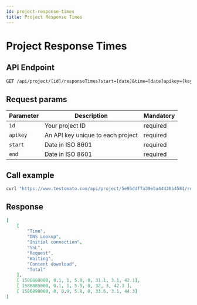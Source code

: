 ```yaml
---
id: project-response-times
title: Project Response Times
---
```

# Project Response Times

## API Endpoint

```txt title="API endpoint"
GET /api/project/[id]/responseTimes?start=[date]&time=[date]apikey=[key]
```

## Request params

| Parameter | Description | Mandatory |
| --------- | ------------ | -------- |
| `id`      | Your project ID | required |
| `apikey`  | An API key unique to each project | required |
| `start`  | Date in ISO 8601 | required |
| `end`  | Date in ISO 8601 | required |

## Call example

```bash title="Example CURL call"
curl "https://www.testomato.com/api/project/5e95ddf7a39e5a44428b4581/responseTimes?apikey=4PJAOwTK&start=2020-04-01T00:00:00.000+02:00&end=2020-04-30T23:59:59.999+02:00"
```

## Response

```json title="Example JSON response"
[
	[
		"Time",
		"DNS Lookup",
		"Initial connection",
		"SSL",
		"Request",
		"Waiting",
		"Content download",
		"Total"
	],
	[ 1586880000, 0.1, 1, 5.8, 0, 31.1, 3.1, 42.1],
	[ 1586885000, 0.1, 1, 5.9, 0, 32, 3, 42.3 ],
	[ 1586890000, 0, 0.9, 5.8, 0, 33.6, 3.1, 44.3]
]
```